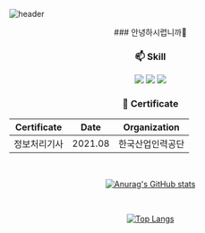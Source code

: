 
![header](https://capsule-render.vercel.app/api?type=slice&color=auto&height=300&section=header&text=HELLO&fontAlignY=20&fontAlign=70&desc=I'm%20JYANSOONY&descAlign=75&descAlignY=40&rotate=20&fontSize=90)
 <div align=center>
### 안녕하시렵니까🤗
<br>

### 📫 Skill  
  <!-- 자바 -->
  <img src="https://img.shields.io/badge/-Java-007396.svg?logo=java&logoColor=white">
  <!-- 자바스크립트 -->
  <img src="https://img.shields.io/badge/-JavaScript-F7DF1E.svg?logo=javascript&logoColor=white">
  <!-- React.js -->
  <img src="https://img.shields.io/badge/-React-61DAFB.svg?logo=react&logoColor=white">
  
<br>

### 📖 Certificate

|Certificate|Date|Organization|
|:---:|:---:|:---:|
|정보처리기사|2021.08|한국산업인력공단|

<br>

[![Anurag's GitHub stats](https://github-readme-stats.vercel.app/api?username=JYANSOONY&theme=buefy&show_icons=true)](https://github.com/JYANSOONY/github-readme-stats)

<br>

[![Top Langs](https://github-readme-stats.vercel.app/api/top-langs/?username=JYANSOONY&langs_count=8)](https://github.com/JYANSOONY/github-readme-stats)

<br>

<!--
**JYANSOONY/JYANSOONY** is a ✨ _special_ ✨ repository because its `README.md` (this file) appears on your GitHub profile.

Here are some ideas to get you started:

- 🔭 I’m currently working on ...
- 🌱 I’m currently learning ...
- 👯 I’m looking to collaborate on ...
- 🤔 I’m looking for help with ...
- 💬 Ask me about ...
- 📫 How to reach me: ...
- 😄 Pronouns: ...
- ⚡ Fun fact: ...
-->
</div>
